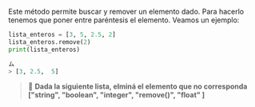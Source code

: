Este método permite buscar y remover un elemento dado. Para hacerlo tenemos que poner entre paréntesis el elemento. 
Veamos un ejemplo:

``` python
lista_enteros = [3, 5, 2.5, 2]
lista_enteros.remove(2)
print(lista_enteros)

ム
> [3, 2.5,  5]
``` 

> :memo: **Dada la siguiente lista, elminá el elemento que no corresponda**<br>
**["string", "boolean", "integer", "remove()", "float" ]**